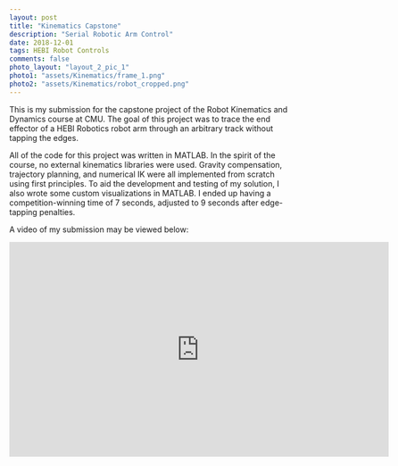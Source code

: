 ```yaml
---
layout: post
title: "Kinematics Capstone"
description: "Serial Robotic Arm Control"
date: 2018-12-01
tags: HEBI Robot Controls
comments: false
photo_layout: "layout_2_pic_1"
photo1: "assets/Kinematics/frame_1.png"
photo2: "assets/Kinematics/robot_cropped.png"
---
```


This is my submission for the capstone project of the Robot Kinematics and Dynamics course at CMU. The goal of this project was to trace the end effector of a HEBI Robotics robot arm through an arbitrary track without tapping the edges.

All of the code for this project was written in MATLAB. In the spirit of the course, no external kinematics libraries were used. Gravity compensation, trajectory planning, and numerical IK were all implemented from scratch using first principles. To aid the development and testing of my solution, I also wrote some custom visualizations in MATLAB. I ended up having a competition-winning time of 7 seconds, adjusted to 9 seconds after edge-tapping penalties.

A video of my submission may be viewed below:
<iframe width="680" height="385" src="https://www.youtube.com/embed/BQ4f6Sq-F4I" frameborder="0" allow="accelerometer; autoplay; encrypted-media; gyroscope; picture-in-picture" allowfullscreen></iframe>
